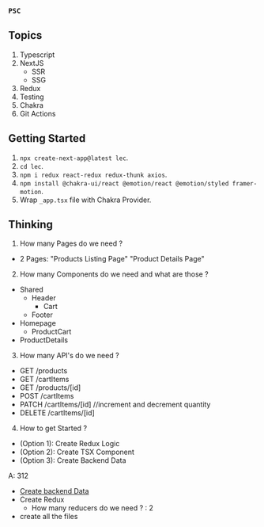 ### `PSC`

## Topics

1. Typescript
2. NextJS
   - SSR
   - SSG
3. Redux
4. Testing
5. Chakra
6. Git Actions

## Getting Started

1. `npx create-next-app@latest lec`.
2. `cd lec`.
3. `npm i redux react-redux redux-thunk axios`.
4. `npm install @chakra-ui/react @emotion/react @emotion/styled framer-motion`.
5. Wrap `_app.tsx` file with Chakra Provider.

## Thinking

1. How many Pages do we need ?

- 2 Pages: "Products Listing Page" "Product Details Page"

2. How many Components do we need and what are those ?

- Shared
  - Header
    - Cart
  - Footer
- Homepage
  - ProductCart
- ProductDetails

3. How many API's do we need ?

- GET /products
- GET /cartItems
- GET /products/[id]
- POST /cartItems
- PATCH /cartItems/[id] //increment and decrement quantity
- DELETE /cartItems/[id]

4. How to get Started ?

- (Option 1): Create Redux Logic
- (Option 2): Create TSX Component
- (Option 3): Create Backend Data

A: 312

- [Create backend Data](./lec/db.json)
- Create Redux
  - How many reducers do we need ? : 2
- create all the files
